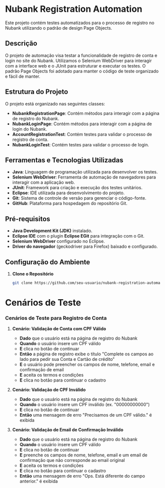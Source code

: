 # Nubank Registration Automation

Este projeto contém testes automatizados para o processo de registro no Nubank utilizando o padrão de design Page Objects.

## Descrição

O projeto de automação visa testar a funcionalidade de registro de conta e login no site do Nubank. Utilizamos o Selenium WebDriver para interagir com a interface web e o JUnit para estruturar e executar os testes. O padrão Page Objects foi adotado para manter o código de teste organizado e fácil de manter.

## Estrutura do Projeto

O projeto está organizado nas seguintes classes:

- **NubankRegistrationPage**: Contém métodos para interagir com a página de registro do Nubank.
- **NubankLoginPage**: Contém métodos para interagir com a página de login do Nubank.
- **AccountRegistrationTest**: Contém testes para validar o processo de registro de conta.
- **NubankLoginTest**: Contém testes para validar o processo de login.

## Ferramentas e Tecnologias Utilizadas

- **Java**: Linguagem de programação utilizada para desenvolver os testes.
- **Selenium WebDriver**: Ferramenta de automação de navegadores para interagir com a aplicação web.
- **JUnit**: Framework para criação e execução dos testes unitários.
- **Eclipse**: IDE utilizada para desenvolvimento do projeto.
- **Git**: Sistema de controle de versão para gerenciar o código-fonte.
- **GitHub**: Plataforma para hospedagem do repositório Git.

## Pré-requisitos

- **Java Development Kit (JDK)** instalado.
- **Eclipse IDE** com o plugin **Eclipse EGit** para integração com o Git.
- **Selenium WebDriver** configurado no Eclipse.
- **Driver do navegador** (geckodriver para Firefox) baixado e configurado.

## Configuração do Ambiente

1. **Clone o Repositório**

   ```bash
   git clone https://github.com/seu-usuario/nubank-registration-automation.git


# Cenários de Teste

### Cenários de Teste para Registro de Conta

1. **Cenário: Validação de Conta com CPF Válido**
   - **Dado** que o usuário está na página de registro do Nubank
   - **Quando** o usuário insere um CPF válido
   - **E** clica no botão de continuar
   - **Então** a página de registro exibe o título "Complete os campos ao lado para pedir sua Conta e Cartão de crédito"
   - **E** o usuário pode preencher os campos de nome, telefone, email e confirmação de email
   - **E** aceita os termos e condições
   - **E** clica no botão para continuar o cadastro

2. **Cenário: Validação de CPF Inválido**
   - **Dado** que o usuário está na página de registro do Nubank
   - **Quando** o usuário insere um CPF inválido (ex. "00000000000")
   - **E** clica no botão de continuar
   - **Então** uma mensagem de erro "Precisamos de um CPF válido." é exibida

3. **Cenário: Validação de Email de Confirmação Inválido**
   - **Dado** que o usuário está na página de registro do Nubank
   - **Quando** o usuário insere um CPF válido
   - **E** clica no botão de continuar
   - **E** preenche os campos de nome, telefone, email e um email de confirmação que não corresponde ao email original
   - **E** aceita os termos e condições
   - **E** clica no botão para continuar o cadastro
   - **Então** uma mensagem de erro "Ops. Está diferente do campo anterior." é exibida

